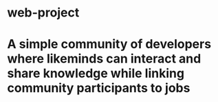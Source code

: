 # web-project
# A simple community of developers where likeminds can interact and share knowledge while linking community participants to jobs
